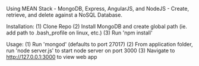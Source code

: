 Using MEAN Stack - MongoDB, Express, AngularJS, and NodeJS - Create, retrieve, and delete against a NoSQL Database.

Installation:
(1) Clone Repo
(2) Install MongoDB and create global path (ie. add path to .bash_profile on linux, etc.)
(3) Run 'npm install'

Usage:
(1) Run 'mongod' (defaults to port 27017)
(2) From application folder, run 'node server.js' to start node server on port 3000
(3) Navigate to http://127.0.0.1:3000 to view web app
